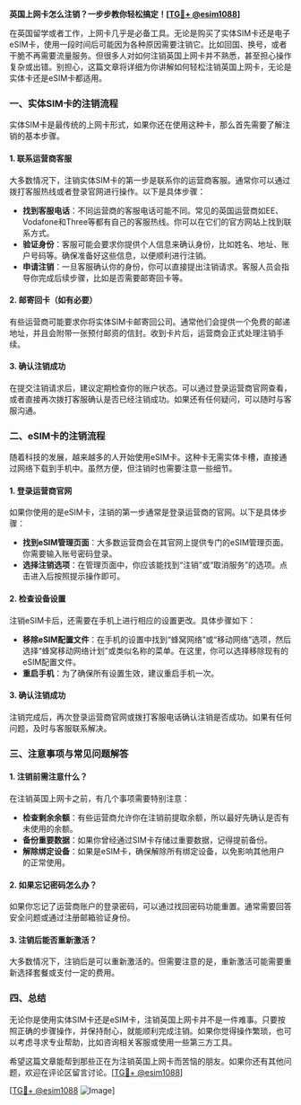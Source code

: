 **英国上网卡怎么注销？一步步教你轻松搞定！[[TG💪+ @esim1088](https://t.me/s/esim1088)]**

在英国留学或者工作，上网卡几乎是必备工具。无论是购买了实体SIM卡还是电子eSIM卡，使用一段时间后可能因为各种原因需要注销它。比如回国、换号，或者干脆不再需要流量服务。但很多人对如何注销英国上网卡并不熟悉，甚至担心操作复杂或出错。别担心，这篇文章将详细为你讲解如何轻松注销英国上网卡，无论是实体卡还是eSIM卡都适用。

### **一、实体SIM卡的注销流程**

实体SIM卡是最传统的上网卡形式，如果你还在使用这种卡，那么首先需要了解注销的基本步骤。

#### **1. 联系运营商客服**
大多数情况下，注销实体SIM卡的第一步是联系你的运营商客服。通常你可以通过拨打客服热线或者登录官网进行操作。以下是具体步骤：

- **找到客服电话**：不同运营商的客服电话可能不同。常见的英国运营商如EE、Vodafone和Three等都有自己的客服热线。你可以在它们的官方网站上找到联系方式。
- **验证身份**：客服可能会要求你提供个人信息来确认身份，比如姓名、地址、账户号码等。确保准备好这些信息，以便顺利进行注销。
- **申请注销**：一旦客服确认你的身份，你可以直接提出注销请求。客服人员会指导你完成后续步骤，比如是否需要邮寄回卡等。

#### **2. 邮寄回卡（如有必要）**
有些运营商可能要求你将实体SIM卡邮寄回公司。通常他们会提供一个免费的邮递地址，并且会附带一张预付邮资的信封。收到卡片后，运营商会正式处理注销手续。

#### **3. 确认注销成功**
在提交注销请求后，建议定期检查你的账户状态。可以通过登录运营商官网查看，或者直接再次拨打客服确认是否已经注销成功。如果还有任何疑问，可以随时与客服沟通。

### **二、eSIM卡的注销流程**

随着科技的发展，越来越多的人开始使用eSIM卡。这种卡无需实体卡槽，直接通过网络下载到手机中。虽然方便，但注销时也需要注意一些细节。

#### **1. 登录运营商官网**
如果你使用的是eSIM卡，注销的第一步通常是登录运营商的官网。以下是具体步骤：

- **找到eSIM管理页面**：大多数运营商会在其官网上提供专门的eSIM管理页面。你需要输入账号密码登录。
- **选择注销选项**：在管理页面中，你应该能找到“注销”或“取消服务”的选项。点击进入后按照提示操作即可。

#### **2. 检查设备设置**
注销eSIM卡后，还需要在手机上进行相应的设置更改。具体步骤如下：

- **移除eSIM配置文件**：在手机的设置中找到“蜂窝网络”或“移动网络”选项，然后选择“蜂窝移动网络计划”或类似名称的菜单。在这里，你可以选择移除现有的eSIM配置文件。
- **重启手机**：为了确保所有设置生效，建议重启手机一次。

#### **3. 确认注销成功**
注销完成后，再次登录运营商官网或拨打客服电话确认注销是否成功。如果有任何问题，及时与客服联系解决。

### **三、注意事项与常见问题解答**

#### **1. 注销前需注意什么？**
在注销英国上网卡之前，有几个事项需要特别注意：
- **检查剩余余额**：有些运营商允许你在注销前提取余额，所以最好先确认是否有未使用的余额。
- **备份重要数据**：如果你曾经通过SIM卡存储过重要数据，记得提前备份。
- **解除绑定设备**：如果是eSIM卡，确保解除所有绑定设备，以免影响其他用户的正常使用。

#### **2. 如果忘记密码怎么办？**
如果你忘记了运营商账户的登录密码，可以通过找回密码功能重置。通常需要回答安全问题或通过注册邮箱验证身份。

#### **3. 注销后能否重新激活？**
大多数情况下，注销后是可以重新激活的。但需要注意的是，重新激活可能需要重新选择套餐或支付一定的费用。

### **四、总结**

无论你是使用实体SIM卡还是eSIM卡，注销英国上网卡并不是一件难事。只要按照正确的步骤操作，并保持耐心，就能顺利完成注销。如果你觉得操作繁琐，也可以考虑寻求专业帮助，比如咨询相关客服或使用一些第三方工具。

希望这篇文章能帮到那些正在为注销英国上网卡而苦恼的朋友。如果你还有其他问题，欢迎在评论区留言讨论。[[TG💪+ @esim1088](https://t.me/s/esim1088)]

[[TG💪+ @esim1088](https://t.me/s/esim1088) ![Image](https://i.postimg.cc/4NQfJmqS/Snipaste-2025-05-13-00-14-12.png)]